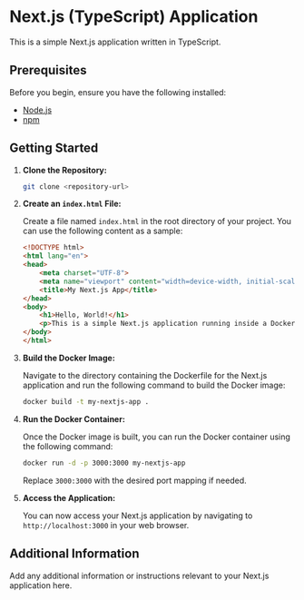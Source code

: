 # Next.js (TypeScript) Application

This is a simple Next.js application written in TypeScript.

## Prerequisites

Before you begin, ensure you have the following installed:

- [Node.js](https://nodejs.org/)
- [npm](https://www.npmjs.com/)

## Getting Started

1. **Clone the Repository:**

    ```bash
    git clone <repository-url>
    ```

2. **Create an `index.html` File:**

    Create a file named `index.html` in the root directory of your project. You can use the following content as a sample:

    ```html
    <!DOCTYPE html>
    <html lang="en">
    <head>
        <meta charset="UTF-8">
        <meta name="viewport" content="width=device-width, initial-scale=1.0">
        <title>My Next.js App</title>
    </head>
    <body>
        <h1>Hello, World!</h1>
        <p>This is a simple Next.js application running inside a Docker container.</p>
    </body>
    </html>
    ```

3. **Build the Docker Image:**

    Navigate to the directory containing the Dockerfile for the Next.js application and run the following command to build the Docker image:

    ```bash
    docker build -t my-nextjs-app .
    ```

4. **Run the Docker Container:**

    Once the Docker image is built, you can run the Docker container using the following command:

    ```bash
    docker run -d -p 3000:3000 my-nextjs-app
    ```

    Replace `3000:3000` with the desired port mapping if needed.

5. **Access the Application:**

    You can now access your Next.js application by navigating to `http://localhost:3000` in your web browser.

## Additional Information

Add any additional information or instructions relevant to your Next.js application here.

